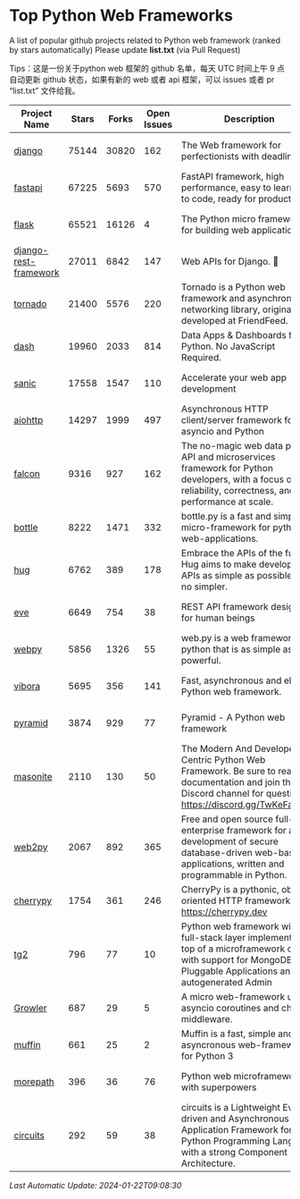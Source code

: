 # Top Python Web Frameworks
A list of popular github projects related to Python web framework (ranked by stars automatically)
Please update **list.txt** (via Pull Request)

Tips：这是一份关于python web 框架的 github 名单，每天 UTC 时间上午 9 点自动更新 github 状态，如果有新的 web 或者 api 框架，可以 issues 或者 pr “list.txt” 文件给我。

| Project Name | Stars | Forks | Open Issues | Description | Last Commit |
| ------------ | ----- | ----- | ----------- | ----------- | ----------- |
| [django](https://github.com/django/django) | 75144 | 30820 | 162 | The Web framework for perfectionists with deadlines. | 2024-01-22 04:25:28 |
| [fastapi](https://github.com/tiangolo/fastapi) | 67225 | 5693 | 570 | FastAPI framework, high performance, easy to learn, fast to code, ready for production | 2024-01-19 23:05:10 |
| [flask](https://github.com/pallets/flask) | 65521 | 16126 | 4 | The Python micro framework for building web applications. | 2024-01-18 20:20:56 |
| [django-rest-framework](https://github.com/encode/django-rest-framework) | 27011 | 6842 | 147 | Web APIs for Django. 🎸 | 2024-01-19 10:10:56 |
| [tornado](https://github.com/tornadoweb/tornado) | 21400 | 5576 | 220 | Tornado is a Python web framework and asynchronous networking library, originally developed at FriendFeed. | 2024-01-12 01:45:58 |
| [dash](https://github.com/plotly/dash) | 19960 | 2033 | 814 | Data Apps & Dashboards for Python. No JavaScript Required. | 2024-01-09 17:54:08 |
| [sanic](https://github.com/sanic-org/sanic) | 17558 | 1547 | 110 |  Accelerate your web app development  | Build fast. Run fast. | 2024-01-01 13:45:07 |
| [aiohttp](https://github.com/aio-libs/aiohttp) | 14297 | 1999 | 497 | Asynchronous HTTP client/server framework for asyncio and Python | 2024-01-21 21:05:39 |
| [falcon](https://github.com/falconry/falcon) | 9316 | 927 | 162 | The no-magic web data plane API and microservices framework for Python developers, with a focus on reliability, correctness, and performance at scale. | 2024-01-16 08:13:02 |
| [bottle](https://github.com/bottlepy/bottle) | 8222 | 1471 | 332 | bottle.py is a fast and simple micro-framework for python web-applications. | 2024-01-03 22:31:48 |
| [hug](https://github.com/hugapi/hug) | 6762 | 389 | 178 | Embrace the APIs of the future. Hug aims to make developing APIs as simple as possible, but no simpler. | 2023-06-30 13:14:01 |
| [eve](https://github.com/pyeve/eve) | 6649 | 754 | 38 | REST API framework designed for human beings | 2023-07-10 07:05:49 |
| [webpy](https://github.com/webpy/webpy) | 5856 | 1326 | 55 | web.py is a web framework for python that is as simple as it is powerful.  | 2024-01-17 06:29:52 |
| [vibora](https://github.com/vibora-io/vibora) | 5695 | 356 | 141 | Fast, asynchronous and elegant Python web framework. | 2019-02-11 10:54:12 |
| [pyramid](https://github.com/Pylons/pyramid) | 3874 | 929 | 77 | Pyramid - A Python web framework | 2023-09-14 21:55:43 |
| [masonite](https://github.com/MasoniteFramework/masonite) | 2110 | 130 | 50 | The Modern And Developer Centric Python Web Framework. Be sure to read the documentation and join the Discord channel for questions: https://discord.gg/TwKeFahmPZ | 2024-01-01 00:25:36 |
| [web2py](https://github.com/web2py/web2py) | 2067 | 892 | 365 | Free and open source full-stack enterprise framework for agile development of secure database-driven web-based applications, written and programmable in Python. | 2024-01-16 04:53:27 |
| [cherrypy](https://github.com/cherrypy/cherrypy) | 1754 | 361 | 246 | CherryPy is a pythonic, object-oriented HTTP framework.      https://cherrypy.dev | 2024-01-05 18:28:32 |
| [tg2](https://github.com/TurboGears/tg2) | 796 | 77 | 10 | Python web framework with full-stack layer implemented on top of a microframework core with support for MongoDB, Pluggable Applications and autogenerated Admin | 2023-05-30 13:59:15 |
| [Growler](https://github.com/pyGrowler/Growler) | 687 | 29 | 5 | A micro web-framework using asyncio coroutines and chained middleware. | 2020-03-08 07:51:41 |
| [muffin](https://github.com/klen/muffin) | 661 | 25 | 2 | Muffin is a fast, simple and asyncronous web-framework for Python 3 | 2023-10-11 08:53:36 |
| [morepath](https://github.com/morepath/morepath) | 396 | 36 | 76 | Python web microframework with superpowers | 2022-05-29 18:09:39 |
| [circuits](https://github.com/circuits/circuits) | 292 | 59 | 38 | circuits is a Lightweight Event driven and Asynchronous Application Framework for the Python Programming Language with a strong Component Architecture. | 2023-02-07 19:39:20 |

*Last Automatic Update: 2024-01-22T09:08:30*